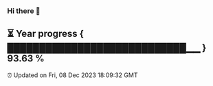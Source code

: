 ### Hi there 👋
⏳ Year progress { ████████████████████████████▁▁ } 93.63 %
---
⏰ Updated on Fri, 08 Dec 2023 18:09:32 GMT

